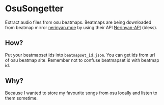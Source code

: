 # OsuSongetter
Extract audio files from osu beatmaps. Beatmaps are being downloaded from beatmap mirror [nerinyan.moe](https://nerinyan.moe/main) by using their API [Nerinyan-API](https://nerinyan.stoplight.io/docs/nerinyan-api/213e81de7af7a-nerinyan-api) (bless).

## How?
Put your beatmapset ids into `beatmapset_id.json`. You can get ids from url of osu beatmap site. Remember not to confuse beatmapset id with beatmap id.

## Why?
Because I wanted to store my favourite songs from osu locally and listen to them sometime.